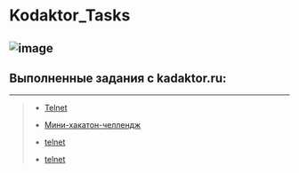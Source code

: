 # Kodaktor_Tasks
![image](https://user-images.githubusercontent.com/44378669/72217498-aecb6b00-353f-11ea-8834-3fdd638783ad.png)
---------------------------------
## Выполненные задания с kadaktor.ru:
---------------------------------
>* [Telnet](https://github.com/Legabog/Kodaktor_Tasks/tree/telnet)
>
>* [Мини-хакатон-челлендж](https://github.com/Legabog/Kodaktor_Tasks/tree/telnet)
>
>* [telnet](https://github.com/Legabog/Kodaktor_Tasks/tree/telnet)
>
>* [telnet](https://github.com/Legabog/Kodaktor_Tasks/tree/telnet)

